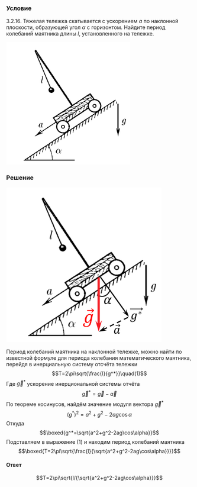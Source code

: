 ###  Условие 

$3.2.16.$ Тяжелая тележка скатывается с ускорением $a$ по наклонной плоскости, образующей угол $\alpha$ с горизонтом. Найдите период колебаний маятника длины $l$, установленного на тележке. 

![ К задаче $3.2.16$ |335x331, 31%](../../img/3.2.16/3.2.16.png)

### Решение

![ Вектор ускорения $\vec{g}^*$ в инерциональной системы отсчёта |419x418, 36%](../../img/3.2.16/3.2.16_1.png)

Период колебаний маятника на наклонной тележке, можно найти по известной формуле для периода колебания математического маятника, перейдя в инерциальную систему отсчёта тележки $$T=2\pi\sqrt{\frac{l}{g^*}}\quad(1)$$ Где $\vec{g}^*$ ускорение инерциональной системы отчёта $$\vec{g}^*=\vec{g}-\vec{a}$$ По теореме косинусов, найдём значение модуля вектора $\vec{g}^*$ $$(g^{*})^2=a^2+g^2-2ag\cos\alpha$$ Откуда $$\boxed{g^*=\sqrt{a^2+g^2-2ag\cos\alpha}}$$ Подставляем в выражение $(1)$ и находим период колебаний маятника $$\boxed{T=2\pi\sqrt{\frac{l}{\sqrt{a^2+g^2-2ag\cos\alpha}}}}$$ 

#### Ответ

$$T=2\pi\sqrt{l/{\sqrt{a^2+g^2-2ag\cos\alpha}}}$$ 
